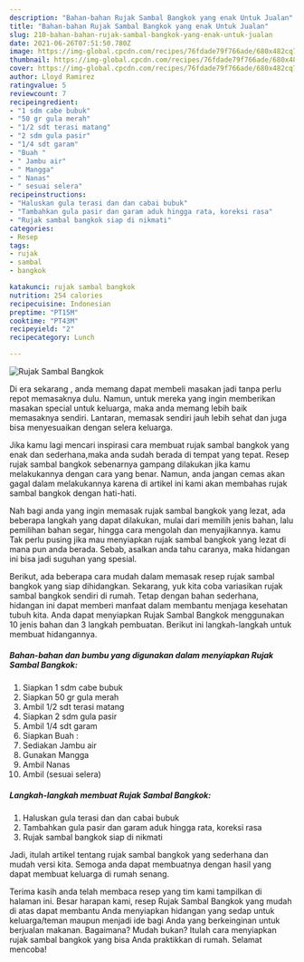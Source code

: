```yaml
---
description: "Bahan-bahan Rujak Sambal Bangkok yang enak Untuk Jualan"
title: "Bahan-bahan Rujak Sambal Bangkok yang enak Untuk Jualan"
slug: 210-bahan-bahan-rujak-sambal-bangkok-yang-enak-untuk-jualan
date: 2021-06-26T07:51:50.780Z
image: https://img-global.cpcdn.com/recipes/76fdade79f766ade/680x482cq70/rujak-sambal-bangkok-foto-resep-utama.jpg
thumbnail: https://img-global.cpcdn.com/recipes/76fdade79f766ade/680x482cq70/rujak-sambal-bangkok-foto-resep-utama.jpg
cover: https://img-global.cpcdn.com/recipes/76fdade79f766ade/680x482cq70/rujak-sambal-bangkok-foto-resep-utama.jpg
author: Lloyd Ramirez
ratingvalue: 5
reviewcount: 7
recipeingredient:
- "1 sdm cabe bubuk"
- "50 gr gula merah"
- "1/2 sdt terasi matang"
- "2 sdm gula pasir"
- "1/4 sdt garam"
- "Buah "
- " Jambu air"
- " Mangga"
- " Nanas"
- " sesuai selera"
recipeinstructions:
- "Haluskan gula terasi dan dan cabai bubuk"
- "Tambahkan gula pasir dan garam aduk hingga rata, koreksi rasa"
- "Rujak sambal bangkok siap di nikmati"
categories:
- Resep
tags:
- rujak
- sambal
- bangkok

katakunci: rujak sambal bangkok 
nutrition: 254 calories
recipecuisine: Indonesian
preptime: "PT15M"
cooktime: "PT43M"
recipeyield: "2"
recipecategory: Lunch

---
```



![Rujak Sambal Bangkok](https://img-global.cpcdn.com/recipes/76fdade79f766ade/680x482cq70/rujak-sambal-bangkok-foto-resep-utama.jpg)

Di era  sekarang , anda memang dapat membeli masakan jadi tanpa perlu repot memasaknya dulu. Namun, untuk mereka yang ingin memberikan masakan special untuk keluarga, maka anda memang lebih baik memasaknya sendiri. Lantaran, memasak sendiri jauh lebih sehat dan juga bisa menyesuaikan dengan selera keluarga.

Jika kamu lagi mencari inspirasi cara membuat rujak sambal bangkok yang enak dan sederhana,maka anda sudah berada di tempat yang tepat. Resep rujak sambal bangkok  sebenarnya gampang dilakukan jika kamu melakukannya dengan cara yang benar. Namun, anda jangan cemas akan gagal dalam melakukannya 
karena di artikel ini kami akan membahas rujak sambal bangkok dengan hati-hati.  



Nah bagi anda yang ingin memasak rujak sambal bangkok yang lezat, ada beberapa langkah yang dapat dilakukan, mulai dari memilih jenis bahan, lalu pemilihan bahan segar, hingga cara mengolah dan menyajikannya. kamu Tak perlu pusing jika mau menyiapkan rujak sambal bangkok yang lezat di mana pun anda berada. Sebab, asalkan anda  tahu caranya, maka hidangan ini bisa jadi suguhan yang spesial.

Berikut, ada beberapa cara mudah dalam memasak resep rujak sambal bangkok yang siap dihidangkan. Sekarang, yuk kita coba variasikan rujak sambal bangkok sendiri di rumah. Tetap dengan bahan sederhana, hidangan ini dapat memberi manfaat dalam membantu menjaga kesehatan tubuh kita. Anda dapat menyiapkan Rujak Sambal Bangkok menggunakan 10 jenis bahan dan 3 langkah pembuatan. Berikut ini langkah-langkah untuk membuat hidangannya.

<!--inarticleads1-->

##### Bahan-bahan dan bumbu yang digunakan dalam menyiapkan Rujak Sambal Bangkok:

1. Siapkan 1 sdm cabe bubuk
1. Siapkan 50 gr gula merah
1. Ambil 1/2 sdt terasi matang
1. Siapkan 2 sdm gula pasir
1. Ambil 1/4 sdt garam
1. Siapkan Buah :
1. Sediakan  Jambu air
1. Gunakan  Mangga
1. Ambil  Nanas
1. Ambil  (sesuai selera)




<!--inarticleads2-->

##### Langkah-langkah membuat Rujak Sambal Bangkok:

1. Haluskan gula terasi dan dan cabai bubuk
1. Tambahkan gula pasir dan garam aduk hingga rata, koreksi rasa
1. Rujak sambal bangkok siap di nikmati




Jadi, itulah artikel tentang  rujak sambal bangkok  yang sederhana dan mudah versi kita. Semoga anda dapat membuatnya dengan hasil yang dapat membuat keluarga di rumah senang. 

Terima kasih anda telah membaca resep yang tim kami tampilkan di halaman ini. Besar harapan kami, resep  Rujak Sambal Bangkok yang mudah di atas dapat membantu Anda menyiapkan hidangan yang sedap untuk keluarga/teman maupun menjadi ide bagi Anda yang berkeinginan untuk berjualan makanan. Bagaimana? Mudah bukan? Itulah cara menyiapkan rujak sambal bangkok yang bisa Anda praktikkan di rumah. Selamat mencoba!

